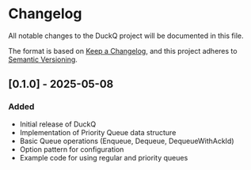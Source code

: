 # Changelog

All notable changes to the DuckQ project will be documented in this file.

The format is based on [Keep a Changelog](https://keepachangelog.com/en/1.0.0/),
and this project adheres to [Semantic Versioning](https://semver.org/spec/v2.0.0.html).

## [0.1.0] - 2025-05-08

### Added

- Initial release of DuckQ
- Implementation of Priority Queue data structure
- Basic Queue operations (Enqueue, Dequeue, DequeueWithAckId)
- Option pattern for configuration
- Example code for using regular and priority queues

